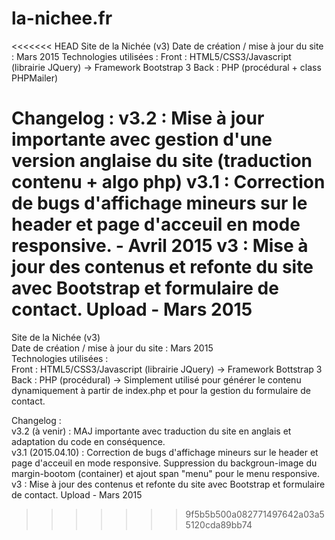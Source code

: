 # la-nichee.fr
<<<<<<< HEAD
Site de la Nichée (v3)
Date de création / mise à jour du site : Mars 2015
Technologies utilisées :
Front : HTML5/CSS3/Javascript (librairie JQuery) -> Framework Bootstrap 3
Back : PHP (procédural + class PHPMailer)

Changelog :
v3.2 : Mise à jour importante avec gestion d'une version anglaise du site (traduction contenu + algo php)
v3.1 : Correction de bugs d'affichage mineurs sur le header et page d'acceuil en mode responsive. - Avril 2015
v3 : Mise à jour des contenus et refonte du site avec Bootstrap et formulaire de contact. Upload - Mars 2015
=======
Site de la Nichée (v3)  
Date de création / mise à jour du site : Mars 2015  
Technologies utilisées :  
Front : HTML5/CSS3/Javascript (librairie JQuery) -> Framework Bottstrap 3  
Back : PHP (procédural) -> Simplement utilisé pour générer le contenu dynamiquement à partir de index.php et pour la gestion du formulaire de contact.  

Changelog :  
v3.2 (à venir) : MAJ importante avec traduction du site en anglais et adaptation du code en conséquence.  
v3.1 (2015.04.10) : Correction de bugs d'affichage mineurs sur le header et page d'acceuil en mode responsive. Suppression du backgroun-image du margin-bootom (container) et ajout span "menu" pour le menu responsive.  
v3 : Mise à jour des contenus et refonte du site avec Bootstrap et formulaire de contact. Upload - Mars 2015  

>>>>>>> 9f5b5b500a082771497642a03a55120cda89bb74
